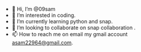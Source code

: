 - 👋 Hi, I’m @09sam
- 👀 I’m interested in coding.
- 🌱 I’m currently learning python and snap.
- 💞️ I’m looking to collaborate on snap collaboration .
- 📫 How to reach me on email my gmail account asam22964@gmail.com.

<!---
09sam/09sam is a ✨ special ✨ repository because its `README.md` (this file) appears on your GitHub profile.
You can click the Preview link to take a look at your changes.
--->

